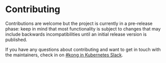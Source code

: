 # Contributing

Contributions are welcome but the project is currently in a pre-release phase: keep in mind that most functionality is subject to changes that may include backwards incompatibilities until an initial release version is published.

If you have any questions about contributing and want to get in touch with the maintainers, check in on [#kong in Kubernetes Slack][slack].

[slack]:https://kubernetes.slack.com/messages/kong
